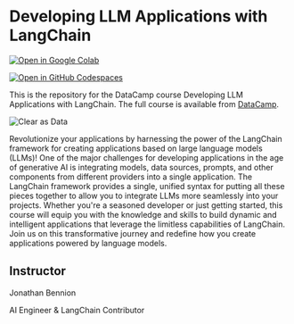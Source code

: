 # Developing LLM Applications with LangChain

[![Open in Google Colab](https://colab.research.google.com/assets/colab-badge.svg)](https://colab.research.google.com/github/datttrian/working-with-the-openai-api/blob/main/src/notebook.ipynb)

[![Open in GitHub Codespaces](https://github.com/codespaces/badge.svg)](https://codespaces.new/datttrian/developing-llm-applications-with-langchain)

This is the repository for the DataCamp course Developing LLM Applications with LangChain. The
full course is available from [DataCamp](https://www.datacamp.com/courses/developing-llm-applications-with-langchain).

![Clear as Data](http://drive.google.com/uc?export=view&id=1PJVtMhPE_h3g2c9wXm9tf6_pIhvMyDRI)

Revolutionize your applications by harnessing the power of the LangChain framework for creating applications based on large language models (LLMs)! One of the major challenges for developing applications in the age of generative AI is integrating models, data sources, prompts, and other components from different providers into a single application. The LangChain framework provides a single, unified syntax for putting all these pieces together to allow you to integrate LLMs more seamlessly into your projects. Whether you're a seasoned developer or just getting started, this course will equip you with the knowledge and skills to build dynamic and intelligent applications that leverage the limitless capabilities of LangChain. Join us on this transformative journey and redefine how you create applications powered by language models.

## Instructor

Jonathan Bennion

AI Engineer & LangChain Contributor
